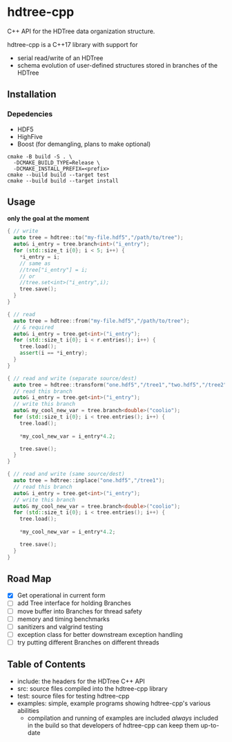 # hdtree-cpp
C++ API for the HDTree data organization structure.

hdtree-cpp is a C++17 library with support for 
- serial read/write of an HDTree
- schema evolution of user-defined structures stored in branches of the HDTree

## Installation
### Depedencies
- HDF5
- HighFive
- Boost (for demangling, plans to make optional)

```
cmake -B build -S . \
  -DCMAKE_BUILD_TYPE=Release \
  -DCMAKE_INSTALL_PREFIX=<prefix>
cmake --build build --target test
cmake --build build --target install
```

## Usage
**only the goal at the moment**
```cpp
{ // write
  auto tree = hdtree::to("my-file.hdf5","/path/to/tree");
  auto& i_entry = tree.branch<int>("i_entry");
  for (std::size_t i{0}; i < 5; i++) {
    *i_entry = i;
    // same as
    //tree["i_entry"] = i;
    // or
    //tree.set<int>("i_entry",i);
    tree.save();
  }
}

{ // read
  auto tree = hdtree::from("my-file.hdf5","/path/to/tree");
  // & required
  auto& i_entry = tree.get<int>("i_entry");
  for (std::size_t i{0}; i < r.entries(); i++) {
    tree.load();
    assert(i == *i_entry);
  }
}

{ // read and write (separate source/dest)
  auto tree = hdtree::transform("one.hdf5","/tree1","two.hdf5","/tree2");
  // read this branch
  auto& i_entry = tree.get<int>("i_entry");
  // write this branch
  auto& my_cool_new_var = tree.branch<double>("coolio");
  for (std::size_t i{0}; i < tree.entries(); i++) {
    tree.load();
    
    *my_cool_new_var = i_entry*4.2;    

    tree.save();
  }
}

{ // read and write (same source/dest)
  auto tree = hdtree::inplace("one.hdf5","/tree1");
  // read this branch
  auto& i_entry = tree.get<int>("i_entry");
  // write this branch
  auto& my_cool_new_var = tree.branch<double>("coolio");
  for (std::size_t i{0}; i < tree.entries(); i++) {
    tree.load();
    
    *my_cool_new_var = i_entry*4.2;    

    tree.save();
  }
}
```

## Road Map
- [x] Get operational in current form
- [ ] add Tree interface for holding Branches
- [ ] move buffer into Branches for thread safety
- [ ] memory and timing benchmarks
- [ ] sanitizers and valgrind testing
- [ ] exception class for better downstream exception handling
- [ ] try putting different Branches on different threads

## Table of Contents
- include: the headers for the HDTree C++ API
- src: source files compiled into the hdtree-cpp library
- test: source files for testing hdtree-cpp
- examples: simple, example programs showing hdtree-cpp's various abilities
  - compilation and running of examples are included _always_ included in the build
    so that developers of hdtree-cpp can keep them up-to-date
